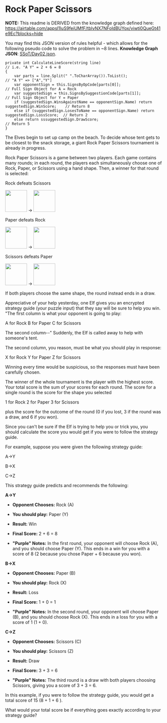 
# Rock Paper Scissors

**NOTE:** This readme is DERIVED from the knowledge graph defined here:
        https://airtable.com/appsl1IuS9feiUMfF/tblvNX7NFoldBUYox/viwti0QueGt41e9Ec?blocks=hide

You may find this JSON version of rules helpful - which allows for the following pseudo code to solve the problem in ~8 lines.
**Knowledge Graph JSON**: [SSoT/Day02.json](SSoT/Day02.json).
```
private int CalculateLineScore(string line)                                                   // i.e. "A Y" = 2 + 6 = 8
{
    var parts = line.Split(" ".ToCharArray()).ToList();                                       // "A Y" => ["A","Y"]
    var opponentSign = this.SignsByOpCode[parts[0]];                                          // Full Sign Object for A = Rock
    var suggestedSign = this.SignsBySuggestionCode[parts[1]];                                 // Full Sign Object for Y = Paper
    if (suggestedSign.WinsAgainstName == opponentSign.Name) return suggestedSign.WinScore;    // Return 8
    else if (suggestedSign.LosesToName == opponentSign.Name) return suggestedSign.LossScore;  // Return 2
    else return sssuggestedSign.DrawScore;                                                    // Return 5
}
```

The Elves begin to set up camp on the beach. To decide whose tent gets to be closest to the snack storage, a giant Rock Paper Scissors tournament is already in progress.

Rock Paper Scissors is a game between two players. Each game contains many rounds; in each round, the players each simultaneously choose one of Rock, Paper, or Scissors using a hand shape. Then, a winner for that round is selected: 

Rock defeats Scissors

<img src="https://v5.airtableusercontent.com/v1/13/13/1670054400000/Sn7v-AY1h-Cy0LH7Y-qbaQ/vWHJxabiDYhV6R1PDrshjZnt9kf_3jI32ZHES4_43VeqJl5s0fSw2DvbIAeGj6fjG6YoP5QGPtHBBpYAeG5mIZCbMAzcd2HVCfWj2ImzwF8ROMT_3o1QFYu9H3NvmZzaD2CByZ2x6hyQrRCo06hHVEUkSuZwcP2d8mtpszFGMdo/bv159n2QdnQyS9CaXeLBj0LvD-pelTvxCX6iyXQociI" style="width: 5em;" /> -> <img src="https://v5.airtableusercontent.com/v1/13/13/1670054400000/6jzsY8XKfRrp7DtmnIz6Cg/Zo5th4PWxucXkdAA00qmm4AuYkAMRkauGhC6GyQ-wymQHfuxz1NpSnUipHSjyxoP8obgvkyfLJ4xRjlp8oQBE-uRRvXYCcA3pXMFjCKh2cUqeClSJ4ZBaEMX-3HVV3FdX7VlLHfPK9UkX0P92UuzdfzPNvV5OyGObcVre2hTmu4/fvoUqCVAX2k_GIwYt_Sn5E4hjvVg8HhFWGApbcN5Pt4" style="width: 5em;" />

Paper defeats Rock

<img src="https://v5.airtableusercontent.com/v1/13/13/1670054400000/IHoa_8MYcnIJ3UiSFJ8NGQ/oJlKEQsxzGpkxUJV1R4uOf3l89UmqAchsdK_DJiRb8uJJV23un3P-_WUHU8jtN8lp_qSs225bb8vn0WqtKOqMj5CnOyffJEzafXJ3n3qucpuFL_fIRyp6R28n754wxELsbdPS-FqPhFUh_HauL77D-EN8oK7Rdg2oWwas3LHhPs/kMiMGjGhvI9L-UAm35tZ27sVo_JGBQOb1N8cl2jx5BA" style="width: 5em;" /> -> <img src="https://v5.airtableusercontent.com/v1/13/13/1670054400000/Sn7v-AY1h-Cy0LH7Y-qbaQ/vWHJxabiDYhV6R1PDrshjZnt9kf_3jI32ZHES4_43VeqJl5s0fSw2DvbIAeGj6fjG6YoP5QGPtHBBpYAeG5mIZCbMAzcd2HVCfWj2ImzwF8ROMT_3o1QFYu9H3NvmZzaD2CByZ2x6hyQrRCo06hHVEUkSuZwcP2d8mtpszFGMdo/bv159n2QdnQyS9CaXeLBj0LvD-pelTvxCX6iyXQociI" style="width: 5em;" />

Scissors defeats Paper

<img src="https://v5.airtableusercontent.com/v1/13/13/1670054400000/6jzsY8XKfRrp7DtmnIz6Cg/Zo5th4PWxucXkdAA00qmm4AuYkAMRkauGhC6GyQ-wymQHfuxz1NpSnUipHSjyxoP8obgvkyfLJ4xRjlp8oQBE-uRRvXYCcA3pXMFjCKh2cUqeClSJ4ZBaEMX-3HVV3FdX7VlLHfPK9UkX0P92UuzdfzPNvV5OyGObcVre2hTmu4/fvoUqCVAX2k_GIwYt_Sn5E4hjvVg8HhFWGApbcN5Pt4" style="width: 5em;" /> -> <img src="https://v5.airtableusercontent.com/v1/13/13/1670054400000/IHoa_8MYcnIJ3UiSFJ8NGQ/oJlKEQsxzGpkxUJV1R4uOf3l89UmqAchsdK_DJiRb8uJJV23un3P-_WUHU8jtN8lp_qSs225bb8vn0WqtKOqMj5CnOyffJEzafXJ3n3qucpuFL_fIRyp6R28n754wxELsbdPS-FqPhFUh_HauL77D-EN8oK7Rdg2oWwas3LHhPs/kMiMGjGhvI9L-UAm35tZ27sVo_JGBQOb1N8cl2jx5BA" style="width: 5em;" />



If both players choose the same shape, the round instead ends in a draw.

Appreciative of your help yesterday, one Elf gives you an encrypted strategy guide (your puzzle input) that they say will be sure to help you win. "The first column is what your opponent is going to play: 

A for Rock
B for Paper
C for Scissors


The second column--" Suddenly, the Elf is called away to help with someone's tent.

The second column, you reason, must be what you should play in response: 

X for Rock
Y for Paper
Z for Scissors


Winning every time would be suspicious, so the responses must have been carefully chosen.

The winner of the whole tournament is the player with the highest score. Your total score is the sum of your scores for each round. The score for a single round is the score for the shape you selected 

1 for Rock
2 for Paper
3 for Scissors


plus the score for the outcome of the round (0 if you lost, 3 if the round was a draw, and 6 if you won).

Since you can't be sure if the Elf is trying to help you or trick you, you should calculate the score you would get if you were to follow the strategy guide.

For example, suppose you were given the following strategy guide:


A->Y

B->X

C->Z


This strategy guide predicts and recommends the following:

                        

    
**A->Y**

 - **Opponent Chooses:** Rock   (A)
 - **You should play:** Paper (Y)
 - **Result:** Win
 - **Final Score:** 2 + 6 = 8

 - **"Purple" Notes:** In the first round, your opponent will choose Rock (A), and you should choose Paper (Y). This ends in a win for you with a score of 8 (2 because you chose Paper + 6 because you won).

**B->X**

 - **Opponent Chooses:** Paper   (B)
 - **You should play:** Rock (X)
 - **Result:** Loss
 - **Final Score:** 1 + 0 = 1

 - **"Purple" Notes:** In the second round, your opponent will choose Paper (B), and you should choose Rock (X). This ends in a loss for you with a score of 1 (1 + 0).

**C->Z**

 - **Opponent Chooses:** Scissors   (C)
 - **You should play:** Scissors (Z)
 - **Result:** Draw
 - **Final Score:** 3 + 3 = 6

 - **"Purple" Notes:** The third round is a draw with both players choosing Scissors, giving you a score of 3 + 3 = 6.



In this example, if you were to follow the strategy guide, you would get a total score of 15 (8  + 1  + 6 ).



What would your total score be if everything goes exactly according to your strategy guide?

